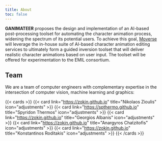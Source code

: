 ```yaml
---
title: About
toc: false
---
```


**GANIMATEER** proposes the design and implementation of an AI-based post-processing toolset for automating the character animation process, widening the spectrum of its potential users. To achieve this goal, [Moverse](https://moverse.ai/) will leverage the in-house suite of AI-based character animation editing services to ultimately form a guided inversion toolset that will deliver realistic character animations based on user input. The toolset will be offered for experimentation to the EMIL consortium.

## Team
We are a team of computer engineers with complementary expertise in the intersection of computer vision, machine learning and graphics:

<!-- - [Nikolaos Zioulis](https://zokin.github.io/)
- [Spyridon Thermos](https://spthermo.github.io/)
- [Konstantinos Roditakis](https:///)
- [Georgios Albanis](https:///)
- [Anargyros Chatzitofis](https:///) -->

{{< cards >}}
  {{< card link="https://zokin.github.io" title="Nikolaos Zioulis" icon="adjustments" >}}
  {{< card link="https://spthermo.github.io" title="Spyridon Thermos" icon="adjustments" >}}
  {{< card link="https://zokin.github.io" title="Georgios Albanis" icon="adjustments" >}}
  {{< card link="https://zokin.github.io" title="Anargyros Chatzitofis" icon="adjustments" >}}
  {{< card link="https://zokin.github.io" title="Konstantinos Roditakis" icon="adjustments" >}}
{{< /cards >}}